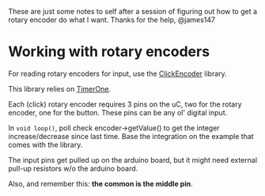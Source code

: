 These are just some notes to self after a session of figuring out how to get a rotary encoder do what I want. Thanks for the help, @james147
# Working with rotary encoders

For reading rotary encoders for input, use the [ClickEncoder](https://github.com/0xPIT/encoder/tree/arduino) library.

This library relies on [TimerOne](https://code.google.com/p/arduino-timerone/).

Each (click) rotary encoder requires 3 pins on the uC, two for the rotary encoder, one for the button. These pins can be any ol' digital input.

In `void loop()`, poll check encoder->getValue() to get the integer increase/decrease since last time. Base the integration on the example that comes with the library.

The input pins get pulled up on the arduino board, but it might need external pull-up resistors w/o the arduino board.

Also, and remember this: **the common is the middle pin**.



